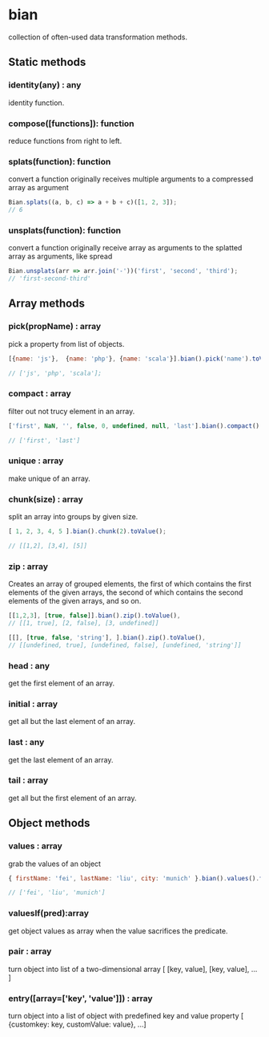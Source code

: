 # bian

collection of often-used data transformation methods.

## Static methods

### identity(any) : any

identity function.

### compose([functions]): function

reduce functions from right to left.

### splats(function): function

convert a function originally receives multiple arguments to a compressed array as argument

```javascript
Bian.splats((a, b, c) => a + b + c)([1, 2, 3]);
// 6
```

### unsplats(function): function

convert a function originally receive array as arguments to the splatted array as arguments, like spread

```javascript
Bian.unsplats(arr => arr.join('-'))('first', 'second', 'third');
// 'first-second-third'
```

## Array methods

### pick(propName) : array

pick a property from list of objects.

```javascript
[{name: 'js'},  {name: 'php'}, {name: 'scala'}].bian().pick('name').toValue(); 

// ['js', 'php', 'scala'];
```

### compact : array

filter out not trucy element in an array.

```javascript
['first', NaN, '', false, 0, undefined, null, 'last'].bian().compact().toValue();

// ['first', 'last']
```

### unique : array

make unique of an array.

### chunk(size) : array

split an array into groups by given size.

```javascript
[ 1, 2, 3, 4, 5 ].bian().chunk(2).toValue();

// [[1,2], [3,4], [5]]
```

### zip : array

Creates an array of grouped elements,
 the first of which contains the first elements of the given arrays,
 the second of which contains the second elements of the given arrays, and so on.

```javascript
[[1,2,3], [true, false]].bian().zip().toValue(),
// [[1, true], [2, false], [3, undefined]]

[[], [true, false, 'string'], ].bian().zip().toValue(),
// [[undefined, true], [undefined, false], [undefined, 'string']]
```

### head : any

get the first element of an array.

### initial : array

get all but the last element of an array.

### last : any

get the last element of an array.

### tail : array

get all but the first element of an array.

## Object methods

### values : array

grab the values of an object

```javascript
{ firstName: 'fei', lastName: 'liu', city: 'munich' }.bian().values().toValue();

// ['fei', 'liu', 'munich'] 
```

### valuesIf(pred):array

get object values as array when the value sacrifices the predicate.

### pair : array

turn object into list of a two-dimensional array [ [key, value], [key, value], ... ]

### entry([array=['key', 'value']]) : array

turn object into a list of object with predefined key and value property [ {customkey: key, customValue: value}, ...]

